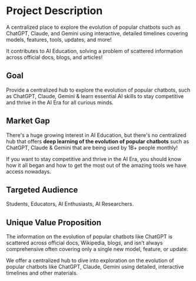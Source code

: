 # Project Description

A centralized place to explore the evolution of popular chatbots such as ChatGPT, Claude, and Gemini using interactive, detailed timelines covering models, features, tools, updates, and more!

It contributes to AI Education, solving a problem of scattered information across official docs, blogs, and articles!

## Goal

Provide a centralized hub to explore the evolution of popular chatbots, such as ChatGPT, Claude, Gemini & learn essential AI skills to stay competitive and thrive in the AI Era for all curious minds.

## Market Gap

There's a huge growing interest in AI Education, but there's no centralized hub that offers **deep learning of the evolution of popular chatbots** such as ChatGPT, Claude & Gemini that are being used by 1B+ people monthly!

If you want to stay competitive and thrive in the AI Era, you should know how it all began and how to get the most out of the amazing tools we have access nowadays.

## Targeted Audience

Students, Educators, AI Enthusiasts, AI Researchers.

## Unique Value Proposition

The information on the evolution of popular chatbots like ChatGPT is scattered across official docs, Wikipedia, blogs, and isn’t always comprehensive often covering only a single new model, feature, or update.  

We offer a centralized hub to dive into exploration on the evolution of popular chatbots like ChatGPT, Claude, Gemini using detailed, interactive timelines and other materials.
